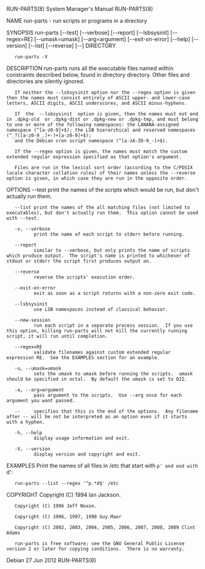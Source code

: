 RUN-PARTS(8)                                                                                                                                    System Manager's Manual                                                                                                                                    RUN-PARTS(8)

NAME
       run-parts - run scripts or programs in a directory

SYNOPSIS
       run-parts [--test] [--verbose] [--report] [--lsbsysinit] [--regex=RE] [--umask=umask] [--arg=argument] [--exit-on-error] [--help] [--version] [--list] [--reverse] [--] DIRECTORY

       run-parts -V

DESCRIPTION
       run-parts runs all the executable files named within constraints described below, found in directory directory.  Other files and directories are silently ignored.

       If neither the --lsbsysinit option nor the --regex option is given then the names must consist entirely of ASCII upper- and lower-case letters, ASCII digits, ASCII underscores, and ASCII minus-hyphens.

       If  the  --lsbsysinit  option is given, then the names must not end in .dpkg-old  or .dpkg-dist or .dpkg-new or .dpkg-tmp, and must belong to one or more of the following namespaces: the LANANA-assigned namespace (^[a-z0-9]+$); the LSB hierarchical and reserved namespaces (^_?([a-z0-9_.]+-)+[a-z0-9]+$);
       and the Debian cron script namespace (^[a-zA-Z0-9_-]+$).

       If the --regex option is given, the names must match the custom extended regular expression specified as that option's argument.

       Files are run in the lexical sort order (according to the C/POSIX locale character collation rules) of their names unless the --reverse option is given, in which case they are run in the opposite order.

OPTIONS
       --test print the names of the scripts which would be run, but don't actually run them.

       --list print the names of the all matching files (not limited to executables), but don't actually run them.  This option cannot be used with --test.

       -v, --verbose
              print the name of each script to stderr before running.

       --report
              similar to --verbose, but only prints the name of scripts which produce output.  The script's name is printed to whichever of stdout or stderr the script first produces output on.

       --reverse
              reverse the scripts' execution order.

       --exit-on-error
              exit as soon as a script returns with a non-zero exit code.

       --lsbsysinit
              use LSB namespaces instead of classical behavior.

       --new-session
              run each script in a separate process session.  If you use this option, killing run-parts will not kill the currently running script, it will run until completion.

       --regex=RE
              validate filenames against custom extended regular expression RE.  See the EXAMPLES section for an example.

       -u, --umask=umask
              sets the umask to umask before running the scripts.  umask should be specified in octal.  By default the umask is set to 022.

       -a, --arg=argument
              pass argument to the scripts.  Use --arg once for each argument you want passed.

       --     specifies that this is the end of the options.  Any filename after -- will be not be interpreted as an option even if it starts with a hyphen.

       -h, --help
              display usage information and exit.

       -V, --version
              display version and copyright and exit.

EXAMPLES
       Print the names of all files in /etc that start with `p' and end with `d':

       run-parts --list --regex '^p.*d$' /etc

COPYRIGHT
       Copyright (C) 1994 Ian Jackson.

       Copyright (C) 1996 Jeff Noxon.

       Copyright (C) 1996, 1997, 1998 Guy Maor

       Copyright (C) 2002, 2003, 2004, 2005, 2006, 2007, 2008, 2009 Clint Adams

       run-parts is free software; see the GNU General Public License version 2 or later for copying conditions.  There is no warranty.

Debian                                                                                                                                                27 Jun 2012                                                                                                                                          RUN-PARTS(8)

